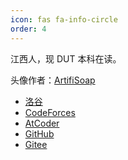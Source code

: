 ```yaml
---
icon: fas fa-info-circle
order: 4
---
```


江西人，现 DUT 本科在读。

头像作者：[ArtifiSoap](https://artifisoap.carrd.co/)

- [洛谷](https://www.luogu.com.cn/user/837308)
- [CodeForces](https://codeforces.com/profile/Andycode3759)
- [AtCoder](https://atcoder.jp/users/Andycode3759)
- [GitHub](https://github.com/Andycode3759)
- [Gitee](https://gitee.com/andycode3759)
